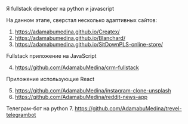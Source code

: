 Я fullstack developer на python и javascript

На данном этапе, сверстал несколько адаптивных сайтов:

1. https://adamabumedina.github.io/Createx/
2. https://adamabumedina.github.io/Blanchard/
3. https://adamabumedina.github.io/SitDownPLS-online-store/

Fullstack приложение на JavaScript

4. https://github.com/AdamabuMedina/crm-fullstack


Приложение использующие React

5. https://github.com/AdamabuMedina/instagram-clone-unsplash
6. https://github.com/AdamabuMedina/reddit-news-app

Телеграм-бот на python
7. https://github.com/AdamabuMedina/trevel-telegrambot
